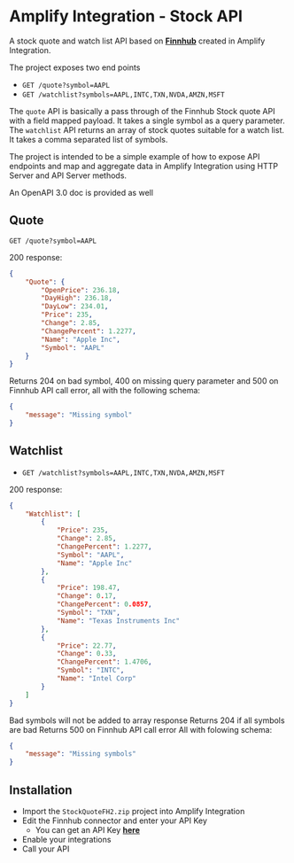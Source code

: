 # Amplify Integration - Stock API

A stock quote and watch list API based on [**Finnhub**](https://finnhub.io/) created in Amplify Integration.

The project exposes two end points
* `GET /quote?symbol=AAPL`
* `GET /watchlist?symbols=AAPL,INTC,TXN,NVDA,AMZN,MSFT`

The `quote` API is basically a pass through of the Finnhub Stock quote API with a field mapped payload. It takes a single symbol as a query parameter. The `watchlist` API returns an array of stock quotes suitable for a watch list. It takes a comma separated list of symbols.

The project is intended to be a simple example of how to expose API endpoints and map and aggregate data in Amplify Integration using HTTP Server and API Server methods.

An OpenAPI 3.0 doc is provided as well

## Quote

`GET /quote?symbol=AAPL`

200 response:

```json
{
    "Quote": {
        "OpenPrice": 236.18,
        "DayHigh": 236.18,
        "DayLow": 234.01,
        "Price": 235,
        "Change": 2.85,
        "ChangePercent": 1.2277,
        "Name": "Apple Inc",
        "Symbol": "AAPL"
    }
}
```

Returns 204 on bad symbol, 400 on missing query parameter and 500 on Finnhub API call error, all with the following schema:

```json
{
    "message": "Missing symbol"
}
```

## Watchlist

* `GET /watchlist?symbols=AAPL,INTC,TXN,NVDA,AMZN,MSFT`

200 response:

```json
{
    "Watchlist": [
        {
            "Price": 235,
            "Change": 2.85,
            "ChangePercent": 1.2277,
            "Symbol": "AAPL",
            "Name": "Apple Inc"
        },
        {
            "Price": 198.47,
            "Change": 0.17,
            "ChangePercent": 0.0857,
            "Symbol": "TXN",
            "Name": "Texas Instruments Inc"
        },
        {
            "Price": 22.77,
            "Change": 0.33,
            "ChangePercent": 1.4706,
            "Symbol": "INTC",
            "Name": "Intel Corp"
        }
    ]
}
```

Bad symbols will not be added to array response
Returns 204 if all symbols are bad
Returns 500 on Finnhub API call error
All with folowing schema:

```json
{
    "message": "Missing symbols"
}
```

## Installation

* Import the `StockQuoteFH2.zip` project into Amplify Integration
* Edit the Finnhub connector and enter your API Key
  * You can get an API Key [**here**](https://finnhub.io/)
* Enable your integrations
* Call your API